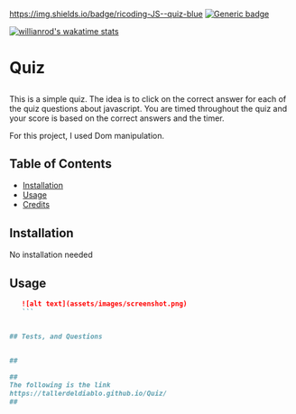 https://img.shields.io/badge/ricoding-JS--quiz-blue
[![Generic badge](https://img.shields.io/badge/<SUBJECT>-<STATUS>-<COLOR>.svg)](https://shields.io/)

[![willianrod's wakatime stats](https://github-readme-stats.vercel.app/api/wakatime?tallerdeldiablo)](https://github.com/tallerdeldiablo/Quiz)
# Quiz

##
This is a simple quiz. The idea is to click on the correct answer for each of the quiz questions about javascript.
You are timed throughout the quiz and your score is based on the correct answers and the timer.

For this project, I used Dom manipulation.

## Table of Contents 
- [Installation](#installation)
- [Usage](#usage)
- [Credits](#credits)


## Installation

No installation needed

## Usage

 ```md
    ![alt text](assets/images/screenshot.png)
    ```


## Tests, and Questions


##

##
The following is the link
https://tallerdeldiablo.github.io/Quiz/
##

